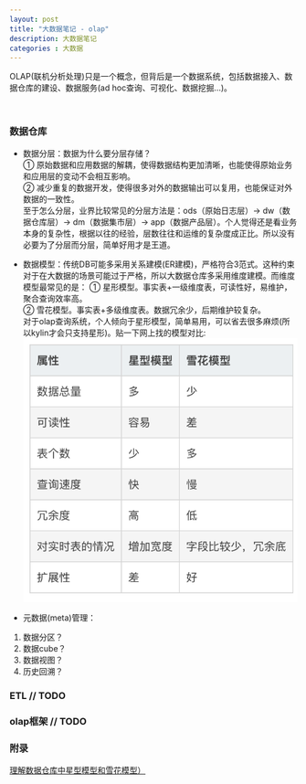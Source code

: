 ```yaml
---
layout: post
title: "大数据笔记 - olap"
description: 大数据笔记
categories : 大数据
---
```

OLAP(联机分析处理)只是一个概念，但背后是一个数据系统，包括数据接入、数据仓库的建设、数据服务(ad hoc查询、可视化、数据挖掘...)。
<!-- more -->

<br />

### 数据仓库

* 数据分层：数据为什么要分层存储？<br>
① 原始数据和应用数据的解耦，使得数据结构更加清晰，也能使得原始业务和应用层的变动不会相互影响。<br>
② 减少重复的数据开发，使得很多对外的数据输出可以复用，也能保证对外数据的一致性。<br>
至于怎么分层，业界比较常见的分层方法是：ods（原始日志层）-> dw（数据仓库层）-> dm（数据集市层）-> app（数据产品层）。个人觉得还是看业务本身的复杂性，根据以往的经验，层数往往和运维的复杂度成正比。所以没有必要为了分层而分层，简单好用才是王道。

* 数据模型：传统DB可能多采用关系建模(ER建模)，严格符合3范式。这种约束对于在大数据的场景可能过于严格，所以大数据仓库多采用维度建模。而维度模型最常见的是：
① 星形模型。事实表+一级维度表，可读性好，易维护，聚合查询效率高。<br>
② 雪花模型。事实表+多级维度表。数据冗余少，后期维护较复杂。<br>
对于olap查询系统，个人倾向于星形模型，简单易用，可以省去很多麻烦(所以kylin才会只支持星形)。贴一下网上找的模型对比:<br>
![note](/images/hadoop/model.png)

* 元数据(meta)管理：<br>
1) 数据分区？<br>
2) 数据cube？<br>
3) 数据视图？<br>
4) 历史回溯？<br>

### ETL // TODO

### olap框架 // TODO


### 附录
[理解数据仓库中星型模型和雪花模型）](https://blog.csdn.net/u010454030/article/details/74589791)<br>